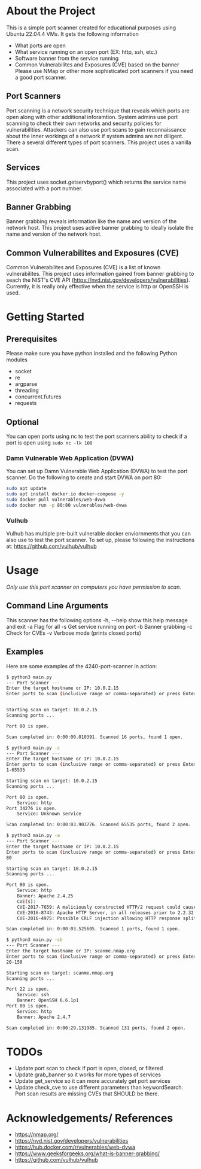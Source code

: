 # About the Project 
This is a simple port scanner created for educational purposes using Ubuntu 22.04.4 VMs. It gets the following information 
- What ports are open 
- What service running on an open port (EX: http, ssh, etc.)
- Software banner from the service running 
- Common Vulnerabilites and Exposures (CVE) based on the banner
Please use NMap or other more sophisticated port scanners if you need a good port scanner. 

## Port Scanners 
Port scanning is a network security technique that reveals which ports are open along with other additional inforamtion. System admins use port scanning to check their own networks and security policies for vulnerabilities. Attackers can also use port scans to gain reconnaissance about the inner workings of a network if system admins are not diligent. 
There a several different types of port scanners. This project uses a vanilla scan.  

## Services 
This project uses socket.getservbyport() which returns the service name associated with a port number. 

## Banner Grabbing 
Banner grabbing reveals information like the name and version of the network host. This project uses active banner grabbing to ideally isolate the name and version of the network host. 

## Common Vulnerabilites and Exposures (CVE)
Common Vulnerabilites and Exposures (CVE) is a list of known vulnerabilites. This project uses information gained from banner grabbing to seach the NIST's CVE API (https://nvd.nist.gov/developers/vulnerabilities). Currently, it is really only effective when the service is http or OpenSSH is used. 

# Getting Started 
## Prerequisites 
Please make sure you have python installed and the following Python modules 
- socket
- re
- argparse
- threading
- concurrent.futures
- requests

## Optional 
You can open ports using nc to test the port scanners ability to check if a port is open using
`sudo nc -lk 100` 
### Damn Vulnerable Web Application (DVWA)
You can set up Damn Vulnerable Web Application (DVWA) to test the port scanner. Do the following to create and start DVWA on port 80: 
```bash
sudo apt update
sudo apt install docker.io docker-compose -y
sudo docker pull vulnerables/web-dvwa
sudo docker run -p 80:80 vulnerables/web-dvwa
```
### Vulhub 
Vulhub has multiple pre-built vulnerable docker enviornments that you can also use to test the port scanner. 
To set up, please following the instructions at: https://github.com/vulhub/vulhub 

# Usage 
*Only use this port scanner on computers you have permission to scan.* 

## Command Line Arguments 
This scanner has the following options 
  -h, --help  show this help message and exit
  -a          Flag for all
  -s          Get service running on port
  -b          Banner grabbing
  -c          Check for CVEs
  -v          Verbose mode (prints closed ports)

## Examples 
Here are some examples of the 4240-port-scanner in action: 

```bash
$ python3 main.py
--- Port Scanner ---
Enter the target hostname or IP: 10.0.2.15
Enter ports to scan (inclusive range or comma-separated) or press Enter to use default ([21, 22, 23, 25, 53, 80, 443, 8080, 8443, 137, 139, 445, 1433, 1434, 3306, 3389]):


Starting scan on target: 10.0.2.15
Scanning ports ...

Port 80 is open.

Scan completed in: 0:00:00.010391. Scanned 16 ports, found 1 open.
```

```bash
$ python3 main.py -s
--- Port Scanner ---
Enter the target hostname or IP: 10.0.2.15
Enter ports to scan (inclusive range or comma-separated) or press Enter to use default ([21, 22, 23, 25, 53, 80, 443, 8080, 8443, 137, 139, 445, 1433, 1434, 3306, 3389]):
1-65535

Starting scan on target: 10.0.2.15
Scanning ports ...

Port 80 is open.
    Service: http
Port 34276 is open.
    Service: Unknown service

Scan completed in: 0:00:03.903776. Scanned 65535 ports, found 2 open.
```

```bash
$ python3 main.py -a
--- Port Scanner ---
Enter the target hostname or IP: 10.0.2.15
Enter ports to scan (inclusive range or comma-separated) or press Enter to use default ([21, 22, 23, 25, 53, 80, 443, 8080, 8443, 137, 139, 445, 1433, 1434, 3306, 3389]):
80

Starting scan on target: 10.0.2.15
Scanning ports ...

Port 80 is open.
	Service: http
	Banner: Apache 2.4.25
	CVE(s): 
	CVE-2017-7659: A maliciously constructed HTTP/2 request could cause mod_http2 in Apache HTTP Server 2.4.24, 2.4.25 to dereference aNULL pointer and crash the server process.
	CVE-2016-8743: Apache HTTP Server, in all releases prior to 2.2.32 and 2.4.25, was liberal in the whitespace accepted from requests and sent in response lines and headers. Accepting these different behaviors represented a security concern when httpd participates in any chain of proxies or interacts with back-end application servers, either through mod_proxy or using conventional CGI mechanisms, and may result in request smuggling, response splitting and cache pollution.
	CVE-2016-4975: Possible CRLF injection allowing HTTP response splitting attacks for sites which use mod_userdir. This issue was mitigated by changes made in 2.4.25 and 2.2.32 which prohibit CR or LF injection into the "Location" or other outbound header key or value. Fixed in Apache HTTP Server 2.4.25 (Affected 2.4.1-2.4.23). Fixed in Apache HTTP Server 2.2.32 (Affected 2.2.0-2.2.31).

Scan completed in: 0:00:03.525605. Scanned 1 ports, found 1 open.
```

```bash
$ python3 main.py -sb
--- Port Scanner ---
Enter the target hostname or IP: scanme.nmap.org
Enter ports to scan (inclusive range or comma-separated) or press Enter to use default ([21, 22, 23, 25, 53, 80, 443, 8080, 8443, 137, 139, 445, 1433, 1434, 3306, 3389]):
20-150

Starting scan on target: scanme.nmap.org
Scanning ports ...

Port 22 is open.
	Service: ssh
	Banner: OpenSSH 6.6.1p1
Port 80 is open.
	Service: http
	Banner: Apache 2.4.7

Scan completed in: 0:00:29.131985. Scanned 131 ports, found 2 open.
```

# TODOs 
- Update port scan to check if port is open, closed, or filtered 
- Update grab_banner so it works for more types of services 
- Update get_service so it can more accurately get port services 
- Update check_cve to use different parameters than keywordSearch. Port scan results are missing CVEs that SHOULD be there.

# Acknowledgements/ References
- https://nmap.org/ 
- https://nvd.nist.gov/developers/vulnerabilities
- https://hub.docker.com/r/vulnerables/web-dvwa 
- https://www.geeksforgeeks.org/what-is-banner-grabbing/
- https://github.com/vulhub/vulhub 